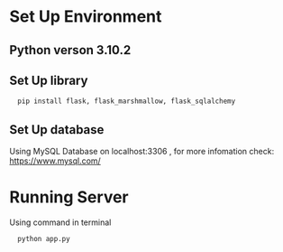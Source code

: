 # Set Up Environment

## Python verson 3.10.2


## Set Up library

```bash
  pip install flask, flask_marshmallow, flask_sqlalchemy
```
## Set Up database

Using MySQL Database on localhost:3306 , for more infomation check: https://www.mysql.com/

# Running Server

Using command in terminal

```bash 
  python app.py
```
